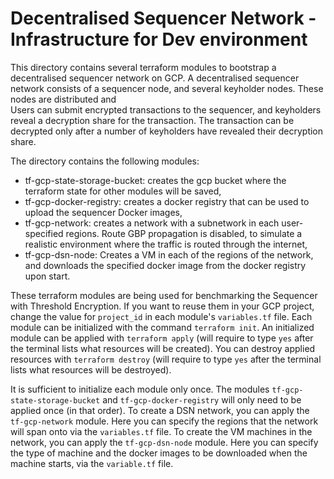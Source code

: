 # Decentralised Sequencer Network - Infrastructure for Dev environment

This directory contains several terraform modules to bootstrap a decentralised sequencer network on GCP. 
A decentralised sequencer network consists of a sequencer node, and several keyholder nodes. These nodes are distributed and  
Users can submit encrypted transactions to the sequencer, and keyholders reveal a decryption share 
for the transaction. The transaction can be decrypted only after a number of keyholders have 
revealed their decryption share. 

The directory contains the following modules: 
- tf-gcp-state-storage-bucket: creates the gcp bucket where the terraform state for other modules will be saved,
- tf-gcp-docker-registry: creates a docker registry that can be used to upload the sequencer Docker images,
- tf-gcp-network: creates a network with a subnetwork in each user-specified regions. Route GBP propagation is disabled, to simulate a realistic environment where the traffic is routed through the internet,
- tf-gcp-dsn-node: Creates a VM in each of the regions of the network, and downloads the specified docker image from the docker registry upon start. 

These terraform modules are being used for benchmarking the Sequencer with Threshold Encryption.
If you want to reuse them in your GCP project, change the value for `project_id` in each module's `variables.tf` file. 
Each module can be initialized with the command `terraform init`. 
An initialized module can be applied with `terraform apply` (will require to type `yes` after the terminal lists what resources will be created). 
You can destroy applied resources with `terraform destroy` (will require to type `yes` after the terminal lists what resources will be destroyed).

It is sufficient to initialize each module only once. The modules `tf-gcp-state-storage-bucket` and `tf-gcp-docker-registry` will only need to be applied once (in that order).
To create a DSN network, you can apply the `tf-gcp-network` module. Here you can specify the regions that the network will span onto via the `variables.tf` file.
To create the VM machines in the network, you can apply the `tf-gcp-dsn-node` module. Here you can specify the type of machine and the docker images to be downloaded when the machine starts, via the `variable.tf` file. 
